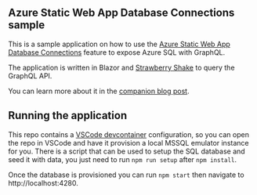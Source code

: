 ## Azure Static Web App Database Connections sample

This is a sample application on how to use the [Azure Static Web App Database Connections](https://aka.ms/swa/db/docs) feature to expose Azure SQL with GraphQL.

The application is written in Blazor and [Strawberry Shake](https://chillicream.com/docs/strawberryshake/v13) to query the GraphQL API.

You can learn more about it in the [companion blog post](https://www.aaron-powell.com/posts/2023-03-16-graphql-on-azure-part-14-using-dab-with-swa-and-blazor).

## Running the application

This repo contains a [VSCode devcontainer](https://code.visualstudio.com/docs/remote/containers) configuration, so you can open the repo in VSCode and have it provision a local MSSQL emulator instance for you. There is a script that can be used to setup the SQL database and seed it with data, you just need to run `npm run setup` after `npm install`.

Once the database is provisioned you can run `npm start` then navigate to http://localhost:4280.
